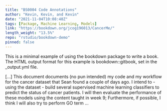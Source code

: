 ```yaml
---
title: "BS0004 Code Annotations"
author: "Kevin, Kevin, and Kevin"
date: "2021-11-04T10:08:40Z"
tags: [Package, Machine Learning, Models]
link: "https://bookdown.org/jcog196013/CancerMe/"
length_weight: "13.5%"
repo: "rstudio/bookdown-demo"
pinned: false
---
```


<p>This is a minimal example of using the bookdown package to write a book. The HTML output format for this example is bookdown::gitbook, set in the _output.yml file.</p> [...] This document documents (no pun intended) my code and my workflow for the cancer dataset that Sean found a couple of days ago. I intend to - using the dataset - build several supervised machine learning classifiers to predict the status of cancer patients. I will then evaluate the performance of these models using the content taught in week 9; Furthermore, if possible, I think I will also try to perform GO term ...
